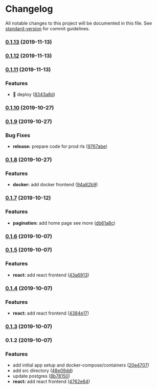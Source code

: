 # Changelog

All notable changes to this project will be documented in this file. See [standard-version](https://github.com/conventional-changelog/standard-version) for commit guidelines.

### [0.1.13](https://github.com/daryl-walsh/ecto-phx-gql-react/compare/v0.1.12...v0.1.13) (2019-11-13)

### [0.1.12](https://github.com/daryl-walsh/ecto-phx-gql-react/compare/v0.1.11...v0.1.12) (2019-11-13)

### [0.1.11](https://github.com/daryl-walsh/ecto-phx-gql-react/compare/v0.1.10...v0.1.11) (2019-11-13)


### Features

* 🎸 deploy ([8343a8d](https://github.com/daryl-walsh/ecto-phx-gql-react/commit/8343a8d))

### [0.1.10](https://github.com/daryl-walsh/ecto-phx-gql-react/compare/v0.1.9...v0.1.10) (2019-10-27)

### [0.1.9](https://github.com/daryl-walsh/ecto-phx-gql-react/compare/v0.1.8...v0.1.9) (2019-10-27)


### Bug Fixes

* **release:** prepare code for prod rls ([9767abe](https://github.com/daryl-walsh/ecto-phx-gql-react/commit/9767abe))

### [0.1.8](https://github.com/daryl-walsh/ecto-phx-gql-react/compare/v0.1.7...v0.1.8) (2019-10-27)


### Features

* **docker:** add docker frontend ([94a82b9](https://github.com/daryl-walsh/ecto-phx-gql-react/commit/94a82b9))

### [0.1.7](https://github.com/daryl-walsh/ecto-phx-gql-react/compare/v0.1.6...v0.1.7) (2019-10-12)


### Features

* **pagination:** add home page see more ([db61a8c](https://github.com/daryl-walsh/ecto-phx-gql-react/commit/db61a8c))

### [0.1.6](https://github.com/daryl-walsh/ecto-phx-gql-react/compare/v0.1.5...v0.1.6) (2019-10-07)

### [0.1.5](https://github.com/daryl-walsh/ecto-phx-gql-react/compare/v0.1.4...v0.1.5) (2019-10-07)


### Features

* **react:** add react frontend ([43a6913](https://github.com/daryl-walsh/ecto-phx-gql-react/commit/43a6913))

### [0.1.4](https://dmw///compare/v0.1.3...v0.1.4) (2019-10-07)


### Features

* **react:** add react frontend ([4384e17](https://dmw///commit/4384e17))

### [0.1.3](https://dmw///compare/v0.1.2...v0.1.3) (2019-10-07)

### 0.1.2 (2019-10-07)


### Features

* add initial app setup and docker-compose/containers ([20e4707](https://dmw///commit/20e4707))
* add src directory ([48e09dd](https://dmw///commit/48e09dd))
* update postgres ([8b78150](https://dmw///commit/8b78150))
* **react:** add react frontend ([4762e64](https://dmw///commit/4762e64))
